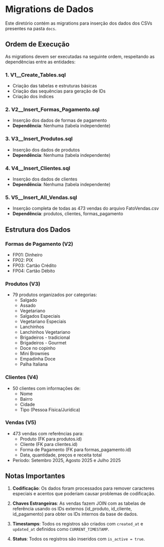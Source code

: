 # Migrations de Dados

Este diretório contém as migrations para inserção dos dados dos CSVs presentes na pasta `docs`.

## Ordem de Execução

As migrations devem ser executadas na seguinte ordem, respeitando as dependências entre as entidades:

### 1. V1__Create_Tables.sql
- Criação das tabelas e estruturas básicas
- Criação das sequências para geração de IDs
- Criação dos índices

### 2. V2__Insert_Formas_Pagamento.sql
- Inserção dos dados de formas de pagamento
- **Dependência**: Nenhuma (tabela independente)

### 3. V3__Insert_Produtos.sql
- Inserção dos dados de produtos
- **Dependência**: Nenhuma (tabela independente)

### 4. V4__Insert_Clientes.sql
- Inserção dos dados de clientes
- **Dependência**: Nenhuma (tabela independente)

### 5. V5__Insert_All_Vendas.sql
- Inserção completa de todas as 473 vendas do arquivo FatoVendas.csv
- **Dependência**: produtos, clientes, formas_pagamento

## Estrutura dos Dados

### Formas de Pagamento (V2)
- FP01: Dinheiro
- FP02: PIX
- FP03: Cartão Crédito
- FP04: Cartão Débito

### Produtos (V3)
- 79 produtos organizados por categorias:
  - Salgado
  - Assado
  - Vegetariano
  - Salgados Especiais
  - Vegetariano Especiais
  - Lanchinhos
  - Lanchinhos Vegetariano
  - Brigadeiros - tradicional
  - Brigadeiros - Gourmet
  - Doce no copinho
  - Mini Brownies
  - Empadinha Doce
  - Palha Italiana

### Clientes (V4)
- 50 clientes com informações de:
  - Nome
  - Bairro
  - Cidade
  - Tipo (Pessoa Física/Jurídica)

### Vendas (V5)
- 473 vendas com referências para:
  - Produto (FK para produtos.id)
  - Cliente (FK para clientes.id)
  - Forma de Pagamento (FK para formas_pagamento.id)
  - Data, quantidade, preços e receita total
- Período: Setembro 2025, Agosto 2025 e Julho 2025

## Notas Importantes

1. **Codificação**: Os dados foram processados para remover caracteres especiais e acentos que poderiam causar problemas de codificação.

2. **Chaves Estrangeiras**: As vendas fazem JOIN com as tabelas de referência usando os IDs externos (id_produto, id_cliente, id_pagamento) para obter os IDs internos da base de dados.

3. **Timestamps**: Todos os registros são criados com `created_at` e `updated_at` definidos como `CURRENT_TIMESTAMP`.

4. **Status**: Todos os registros são inseridos com `is_active = true`.

<!-- 5. **V5 Migration**: A migration V5 usa uma tabela temporária para processar eficientemente as 473 vendas do arquivo CSV, fazendo JOIN com as tabelas de referência para obter os IDs corretos. -->